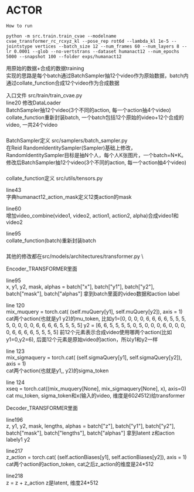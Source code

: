 # ACTOR

```
How to run

python -m src.train.train_cvae --modelname cvae_transformer_rc_rcxyz_kl --pose_rep rot6d --lambda_kl 1e-5 --jointstype vertices --batch_size 12 --num_frames 60 --num_layers 8 --lr 0.0001 --glob --no-vertstrans --dataset humanact12 --num_epochs 5000 --snapshot 100 --folder exps/humanact12
```
用原始的数据+合成的数据training \
实现的思路是每个batch通过BatchSampler抽12个video作为原始数据，batch内通过collate_function合成12个video作为合成数据


入口文件 src/train/train_cvae.py \
line20 修改DataLoader\
BatchSampler抽12个video(3个不同的action, 每一个action抽4个video) \
collate_function重新封装batch, 一个batch包括12个原始的video+12个合成的video, 一共24个video


###
BatchSampler定义 src/samplers/batch_sampler.py \
在Reid RandomIdentitySampler(Sampler)基础上修改，RandomIdentitySampler目标是抽N个人，每个人K张图片，一个batch=N*K。修改后BatchSampler抽12个video(3个不同的action, 每一个action抽4个video)

###
collate_function定义 src/utils/tensors.py 

line43\
字典humanact12_action_mask定义12类action的mask


line60 \
增加video_combine(video1, video2, action1, action2, alpha)合成video1和video2


line95 \
collate_function(batch)重新封装batch 


###
其他的修改都在src/models/architectures/transformer.py \

Encoder_TRANSFORMER里面

line95\
x, y1, y2, mask, alphas = batch["x"], batch["y1"], batch["y2"], batch["mask"], batch["alphas"]
拿到batch里面的video数据和action label


line 120\
mix_muquery = torch.cat( (self.muQuery[y1], self.muQuery[y2]), axis = 1) \
cat两个action(也就是y1 y2)的mu_token, 比如y1=[0, 0, 0, 0, 6, 6, 6, 6, 5, 5, 5, 5, 0, 0, 0, 0, 6, 6, 6, 6, 5, 5, 5, 5]
y2 = [6, 6, 5, 5, 5, 5, 0, 5, 0, 0, 0, 6, 0, 0, 0, 0, 6, 6, 6, 6, 5, 5, 5, 5]
前12个元素表示合成video使用哪两个action(比如y1=0,y2=6), 后面12个元素是原始video的action，所以y1和y2一样


line 123\
mix_sigmaquery =  torch.cat( (self.sigmaQuery[y1], self.sigmaQuery[y2]), axis = 1) \
cat两个action(也就是y1,, y2)的sigma_token


line 124 \
xseq = torch.cat((mix_muquery[None], mix_sigmaquery[None], x), axis=0) \
cat mu_token, sigma_token和x(输入的video, 维度是60*24*512)给transformer


Decoder_TRANSFORMER里面

line196 \
z, y1, y2, mask, lengths, alphas = batch["z"], batch["y1"], batch["y2"], batch["mask"], batch["lengths"], batch["alphas"]
拿到latent z和action labely1 y2


line217 \
z_action = torch.cat( (self.actionBiases[y1], self.actionBiases[y2]), axis = 1) \
cat两个action的action_token, cat之后z_action的维度是24*512


line218 \
z = z + z_action
z是latent, 维度24*512























